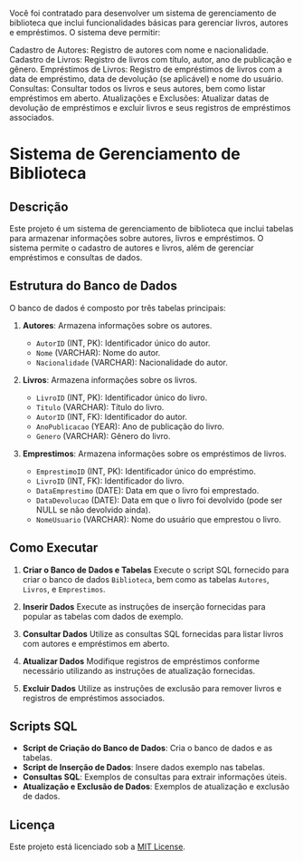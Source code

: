 Você foi contratado para desenvolver um sistema de gerenciamento de biblioteca que inclui funcionalidades básicas para gerenciar livros, autores e empréstimos. O sistema deve permitir:

Cadastro de Autores: Registro de autores com nome e nacionalidade.
Cadastro de Livros: Registro de livros com título, autor, ano de publicação e gênero.
Empréstimos de Livros: Registro de empréstimos de livros com a data de empréstimo, data de devolução (se aplicável) e nome do usuário.
Consultas: Consultar todos os livros e seus autores, bem como listar empréstimos em aberto.
Atualizações e Exclusões: Atualizar datas de devolução de empréstimos e excluir livros e seus registros de empréstimos associados.
# Sistema de Gerenciamento de Biblioteca

## Descrição

Este projeto é um sistema de gerenciamento de biblioteca que inclui tabelas para armazenar informações sobre autores, livros e empréstimos. O sistema permite o cadastro de autores e livros, além de gerenciar empréstimos e consultas de dados.

## Estrutura do Banco de Dados

O banco de dados é composto por três tabelas principais:

1. **Autores**: Armazena informações sobre os autores.
   - `AutorID` (INT, PK): Identificador único do autor.
   - `Nome` (VARCHAR): Nome do autor.
   - `Nacionalidade` (VARCHAR): Nacionalidade do autor.

2. **Livros**: Armazena informações sobre os livros.
   - `LivroID` (INT, PK): Identificador único do livro.
   - `Titulo` (VARCHAR): Título do livro.
   - `AutorID` (INT, FK): Identificador do autor.
   - `AnoPublicacao` (YEAR): Ano de publicação do livro.
   - `Genero` (VARCHAR): Gênero do livro.

3. **Emprestimos**: Armazena informações sobre os empréstimos de livros.
   - `EmprestimoID` (INT, PK): Identificador único do empréstimo.
   - `LivroID` (INT, FK): Identificador do livro.
   - `DataEmprestimo` (DATE): Data em que o livro foi emprestado.
   - `DataDevolucao` (DATE): Data em que o livro foi devolvido (pode ser NULL se não devolvido ainda).
   - `NomeUsuario` (VARCHAR): Nome do usuário que emprestou o livro.

## Como Executar

1. **Criar o Banco de Dados e Tabelas**
   Execute o script SQL fornecido para criar o banco de dados `Biblioteca`, bem como as tabelas `Autores`, `Livros`, e `Emprestimos`.

2. **Inserir Dados**
   Execute as instruções de inserção fornecidas para popular as tabelas com dados de exemplo.

3. **Consultar Dados**
   Utilize as consultas SQL fornecidas para listar livros com autores e empréstimos em aberto.

4. **Atualizar Dados**
   Modifique registros de empréstimos conforme necessário utilizando as instruções de atualização fornecidas.

5. **Excluir Dados**
   Utilize as instruções de exclusão para remover livros e registros de empréstimos associados.

## Scripts SQL

- **Script de Criação do Banco de Dados**: Cria o banco de dados e as tabelas.
- **Script de Inserção de Dados**: Insere dados exemplo nas tabelas.
- **Consultas SQL**: Exemplos de consultas para extrair informações úteis.
- **Atualização e Exclusão de Dados**: Exemplos de atualização e exclusão de dados.

## Licença

Este projeto está licenciado sob a [MIT License](LICENSE).

